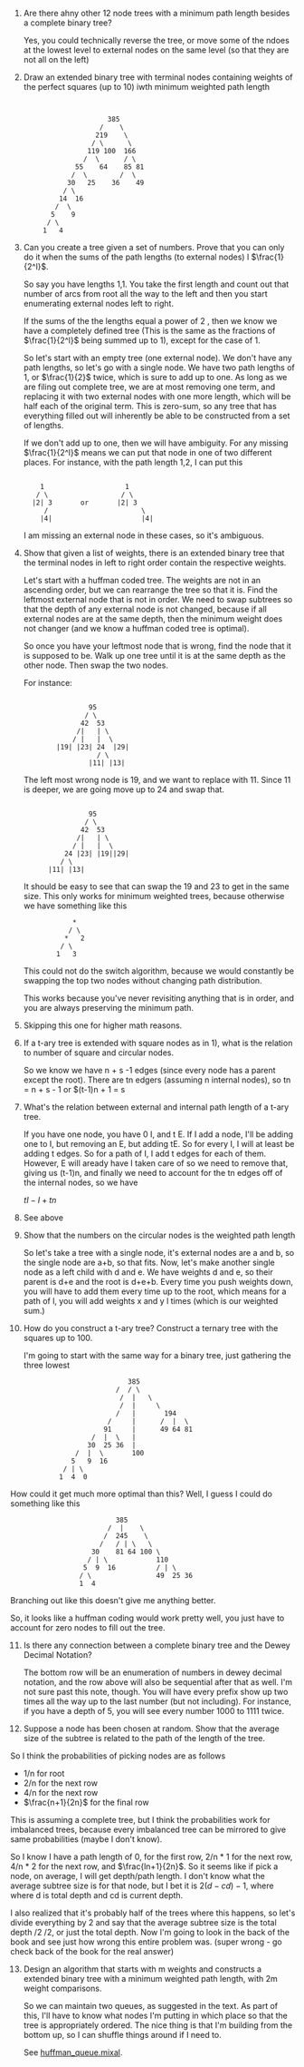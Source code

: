 1.  Are there ahny other 12 node trees with a minimum path length besides a complete binary tree?

    Yes, you could technically reverse the tree, or move some of the ndoes at the lowest level to external nodes on the same level (so that they are not all on the left)

2.  Draw an extended binary tree with terminal nodes containing weights of the perfect squares (up to 10) iwth minimum weighted path length



```                 


                        385
                      /    \
                     219    \
                    / \      \
                   119 100  166
                  /  \      / \
                55    64    85 81
               /  \        /  \      
              30   25    36    49
             / \
            14  16
           /  \
          5    9
         / \
        1   4

```

3.  Can you create a tree given a set of numbers. Prove that you can only do it when the sums of the path lengths (to external nodes) l $\frac{1}{2^l}$.

    So say you have lengths 1,1. You take the first length and count out that number of arcs from root all the way to the left and then you start enumerating external nodes left to right. 

    If the sums of the the lengths equal a power of 2 , then we know we have a completely defined tree (This is the same as the fractions of $\frac{1}{2^l}$ being summed up to 1), except for the case of 1. 

    So let's start with an empty tree (one external node). We don't have any path lengths, so let's go with a single node. We have two path lengths of 1, or $\frac{1}{2}$ twice, which is sure to add up to one. As long as we are filing out complete tree, we are at most removing one term, and replacing it with two external nodes with one more length, which will be half each of the original term. This is zero-sum, so any tree that has everything filled out will inherently be able to be constructed from a set of lengths.

    If we don't add up to one, then we will have ambiguity. For any missing $\frac{1}{2^l}$ means we can put that node in one of two different places. For instance, with the path length 1,2, I can put this

    ```
    
        1                    1
       / \                  / \
      |2| 3       or       |2| 3
         /                       \
        |4|                      |4|
    ```

    I am missing an external node in these cases, so it's ambiguous.

4)  Show that given a list of weights, there is an extended binary tree that the terminal nodes in left to right order contain the respective weights.

    Let's start with a huffman coded tree. The weights are not in an ascending order, but we can rearrange the tree so that it is. Find the leftmost external node that is not in order. We need to swap subtrees so that the depth of any external node is not changed, because if all external nodes are at the same depth, then the minimum weight does not changer (and we know a huffman coded tree is optimal).

    So once you have your leftmost node that is wrong, find the node that it is supposed to be. Walk up one tree until it is at the same depth as the other node. Then swap the two nodes.

    For instance:

    ```
    
                    95
                   / \
                  42  53
                 /|   | \
                / |   |  \
            |19| |23| 24  |29|
                      / \
                    |11| |13|   
    ```

    The left most wrong node is 19, and we want to replace with 11. Since 11 is deeper, we are going move up to 24 and swap that.
    
    ```
    
                    95
                   / \
                  42  53
                 /|   | \
                / |   |  \
              24 |23| |19||29|
             / \
          |11| |13|   
    ```

    It should be easy to see that can swap the 19 and 23 to get in the same size. This only works for minimum weighted trees, because otherwise we have something like this

    ```
                *
               / \
              *   2
             / \
            1   3    
    ```

    This could not do the switch algorithm, because we would constantly be swapping the top two nodes without changing path distribution.

    This works because you've never revisiting anything that is in order, and you are always preserving the minimum path.

5)  Skipping this one for higher math reasons.

6) If a t-ary tree is extended with square nodes as in 1), what is the relation to number of square and circular nodes.

    So we know we have n + s -1 edges (since every node has a parent except the root). There are tn edgers (assuming n internal nodes), so tn = n + s - 1 or $(t-1)n + 1 = s


7) What's the relation between external and internal path length of a t-ary tree.

   If you have one node, you have 0 I, and t E. If I add a node, I'll be adding one to I, but removing an E, but adding tE. So for every I, I will at least be adding t edges. So for a path of I, I add t edges for each of them. However, E will aready have I taken care of so we need to remove that, giving us (t-1)n, and finally we need to account for the tn edges off of the internal nodes, so we have

   $tI - I + tn$

8) See above

9)  Show that the numbers on the circular nodes is the weighted path length

    So let's take a tree with a single node, it's external nodes are a and b, so the single node are a+b, so that fits. Now, let's make another single node as a left child with d and e. We have weights d and e, so their parent is d+e and the root is d+e+b. Every time you push weights down, you will have to add them every time up to the root, which means for a path of l, you will add weights x and y l times (which is our weighted sum.)

10) How do you construct a t-ary tree? Construct a ternary tree with the squares up to 100.

    I'm going to start with the same way for a binary tree, just gathering the three lowest

```
                             385
                          /  / \
                           /  |   \
                           /  |     \
                          /   |       194
                        /     |      /  |  \ 
                       91     |      49 64 81 
                    /  |  \   |  
                   30  25 36  | 
                /  |  \       100
               5   9  16 
             / | \
            1  4  0
```

How could it get much more optimal than this? Well, I  guess I could do something like this


```
                          385 
                        /  |    \
                       /  245    \
                      /   / | \   \
                    30    81 64 100 \
                   / | \            110
                  5  9  16          / | \
                 / \                49  25 36
                 1  4
```

Branching out like this doesn't give me anything better.

So, it looks like a huffman coding would work pretty well, you just have to account for zero nodes to fill out the tree.

11) Is there any connection between a complete binary tree and the Dewey Decimal Notation?

    The bottom row will be an enumeration of numbers in dewey decimal notation, and the row above will also be sequential after that as well. I'm not sure past this note, though. You will have every prefix show up two times all the way up to the last number (but not including). For instance, if you have a depth of 5, you will see every number 1000 to 1111 twice.

12) Suppose a node has been chosen at random. Show that the average size of the subtree is related to the path of the length of the tree.

So I think the probabilities of picking nodes are as follows

* 1/n for root
* 2/n for the next row
* 4/n for the next row
* $\frac{n+1}{2n}$ for the final row

This is assuming a complete tree, but I think the probabilities work for imbalanced trees, because every imbalanced tree can be mirrored to give same probabilities (maybe I don't know).

So I know I have a path length of 0, for the first row, 2/n * 1 for the next row, 4/n * 2 for the next row, and $\frac{ln+1}{2n}$. So it seems like if pick a node, on average, I will get depth/path length. I don't know what the average subtree size is for that node, but I bet it is $2(d-cd) - 1$, where where d is total depth and cd is current depth. 

I also realized that it's probably half of the trees where this happens, so let's divide everything by 2 and say that the average subtree size is the total depth /2 /2, or just the total depth. Now I'm going to look in the back of the book and see just how wrong this entire problem was. (super wrong - go check back of the book for the real answer)

13) Design an algorithm that starts with m weights and constructs a extended binary tree with a minimum weighted path length, with 2m weight comparisons.

    So we can maintain two queues, as suggested in the text. As part of this, I'll have to know what nodes I'm putting in which place so that the tree is appropriately ordered. The nice thing is that I'm building from the bottom up, so I can shuffle things around if I need to.

    See [huffman_queue.mixal](huffman_queue.mixal).